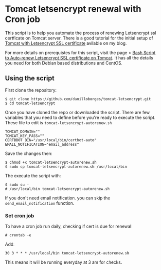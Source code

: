 # Tomcat letsencrypt renewal with Cron job

This script is to help you automate the process of renewing Letsencrypt ssl certficate on Tomcat server. There is a good tutorial for the initial setup of [Tomcat with Letsencrypt SSL certificate](https://computingforgeeks.com/tomcat-7-with-letsencrypt-ssl-certificate/) avilable on my blog.

For more details on prerequistes for this script, visit the page > [Bash Script to Auto-renew Letsencrypt SSL certificate on Tomcat](bash-script-to-auto-renew-letsencrypt-ssl-certificate-on-tomcat). It has all the details you need for both Debian based distributions and CentOS.

## Using the script

First clone the repository:

```
$ git clone https://github.com/danilloborges/tomcat-letsencrypt.git
$ cd tomcat-letsencrypt
```

Once you have cloned the repo or downloaded the script. There are few variables that you need to define before you're ready to execute the script. These file to edit is `tomcat-letsencrypt-autorenew.sh`

```
TOMCAT_DOMAIN=""
TOMCAT_KEY_PASS=""
CERTBBOT_BIN="/usr/local/bin/certbot-auto"
EMAIL_NOTIFICATION="email_address"
```

Save the changes then:

```
$ chmod +x tomcat-letsencrypt-autorenew.sh
$ sudo cp tomcat-letsencrypt-autorenew.sh /usr/local/bin
```

The execute the script with:

```
$ sudo su -
# /usr/local/bin tomcat-letsencrypt-autorenew.sh
```

If you don't need email notification. you can skip the `send_email_notification` function.

### Set cron job

To have a cron job run daily, checking if cert is due for renewal

```
# crontab -e
```

Add:

```
30 3 * * * /usr/local/bin tomcat-letsencrypt-autorenew.sh
```

This means it will be running everyday at 3 am for checks.
